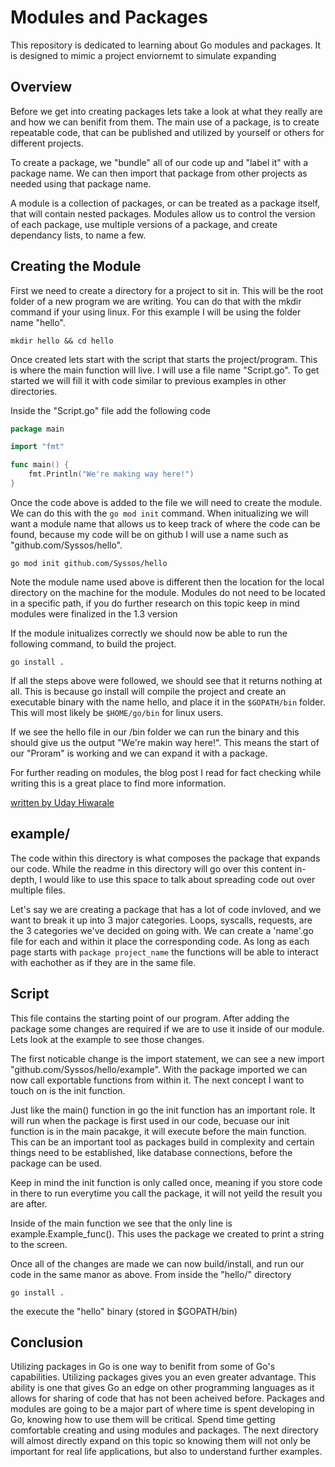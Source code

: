 # Modules and Packages

This repository is dedicated to learning about Go modules and packages. It is designed to mimic a project enviornemt to simulate expanding

## Overview

Before we get into creating packages lets take a look at what they really are and how we can benifit from them. The main use of a package, is to create repeatable code, that can be published and utilized by yourself or others for different projects.

To create a package, we "bundle" all of our code up and "label it" with a package name. We can then import that package from other projects as needed using that package name. 

A module is a collection of packages, or can be treated as a package itself, that will contain nested packages. Modules allow us to control the version of each package, use multiple versions of a package, and create dependancy lists, to name a few.


## Creating the Module

First we need to create a directory for a project to sit in. This will be the root folder of a new program we are writing. You can do that with the mkdir command if your using linux. For this example I will be using the folder name "hello".

```
mkdir hello && cd hello
```
Once created lets start with the script that starts the project/program. This is where the main function will live. I will use a file name "Script.go". To get started we will fill it with code similar to previous examples in other directories.

Inside the "Script.go" file add the following code
```go
package main

import "fmt"

func main() {
	fmt.Println("We're making way here!")
}
```

Once the code above is added to the file we will need to create the module. We can do this with the ``` go mod init ``` command. When initualizing we will want a module name that allows us to keep track of where the code can be found, because my code will be on github I will use a name such as "github.com/Syssos/hello".

```
go mod init github.com/Syssos/hello
```

Note the module name used above is different then the location for the local directory on the machine for the module. Modules do not need to be located in a specific path, if you do further research on this topic keep in mind modules were finalized in the 1.3 version

If the module initualizes correctly we should now be able to run the following command, to build the project.

```
go install .
```

If all the steps above were followed, we should see that it returns nothing at all. This is because go install will compile the project and create an executable binary with the name hello, and place it in the ``` $GOPATH/bin ``` folder. This will most likely be ``` $HOME/go/bin ``` for linux users.

If we see the hello file in our /bin folder we can run the binary and this should give us the output "We're makin way here!". This means the start of our "Proram" is working and we can expand it with a package.

For further reading on modules, the blog post I read for fact checking while writing this is a great place to find more information.

[written by Uday Hiwarale](https://medium.com/rungo/anatomy-of-modules-in-go-c8274d215c16)


## example/

The code within this directory is what composes the package that expands our code. While the readme in this directory will go over this content in-depth, I would like to use this space to talk about spreading code out over multiple files.

Let's say we are creating a package that has a lot of code invloved, and we want to break it up into 3 major categories. Loops, syscalls, requests, are the 3 categories we've decided on going with. We can create a 'name'.go file for each and within it place the corresponding code. As long as each page starts with ``` package project_name ``` the functions will be able to interact with eachother as if they are in the same file.

## Script

This file contains the starting point of our program. After adding the package some changes are required if we are to use it inside of our module. Lets look at the example to see those changes.

The first noticable change is the import statement, we can see a new import "github.com/Syssos/hello/example". With the package imported we can now call exportable functions from within it. The next concept I want to touch on is the init function.

Just like the main() function in go the init function has an important role. It will run when the package is first used in our code, becuase our init function is in the main pacakge, it will execute before the main function. This can be an important tool as packages build in complexity and certain things need to be established, like database connections, before the package can be used.

Keep in mind the init function is only called once, meaning if you store code in there to run everytime you call the package, it will not yeild the result you are after.

Inside of the main function we see that the only line is example.Example_func(). This uses the package we created to print a string to the screen.

Once all of the changes are made we can now build/install, and run our code in the same manor as above. From inside the "hello/" directory

``` 
go install .
```
the execute the "hello" binary (stored in $GOPATH/bin)

## Conclusion

Utilizing packages in Go is one way to benifit from some of Go's capabilities. Utilizing packages gives you an even greater advantage. This ability is one that gives Go an edge on other programming languages as it allows for sharing of code that has not been acheived before. Packages and modules are going to be a major part of where time is spent developing in Go, knowing how to use them will be critical. Spend time getting comfortable creating and using modules and packages. The next directory will almost directly expand on this topic so knowing them will not only be important for real life applications, but also to understand further examples.